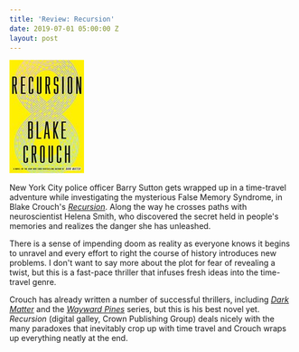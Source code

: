 ```yaml
---
title: 'Review: Recursion'
date: 2019-07-01 05:00:00 Z
layout: post
---
```


![](/assets/images/811i2lI31-L._AC_UL436_-132x200.jpg)

New York City police officer Barry Sutton gets wrapped up in a time-travel adventure while investigating the mysterious False Memory Syndrome, in Blake Crouch's _[Recursion](https://www.goodreads.com/book/show/42046112-recursion?from_search=true)_. Along the way he crosses paths with neuroscientist Helena Smith, who discovered the secret held in people's memories and realizes the danger she has unleashed.

There is a sense of impending doom as reality as everyone knows it begins to unravel and every effort to right the course of history introduces new problems. I don't want to say more about the plot for fear of revealing a twist, but this is a fast-pace thriller that infuses fresh ideas into the time-travel genre.

Crouch has already written a number of successful thrillers, including _[Dark Matter](https://www.goodreads.com/book/show/27833670-dark-matter)_ and the _[Wayward Pines](https://www.goodreads.com/book/show/15096164-pines)_ series, but this is his best novel yet. _Recursion_ (digital galley, Crown Publishing Group) deals nicely with the many paradoxes that inevitably crop up with time travel and Crouch wraps up everything neatly at the end.
